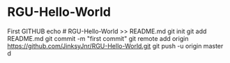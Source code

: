 # RGU-Hello-World
First GITHUB
echo # RGU-Hello-World >> README.md
git init
git add README.md
git commit -m "first commit"
git remote add origin https://github.com/JinksyJnr/RGU-Hello-World.git
git push -u origin master
d
